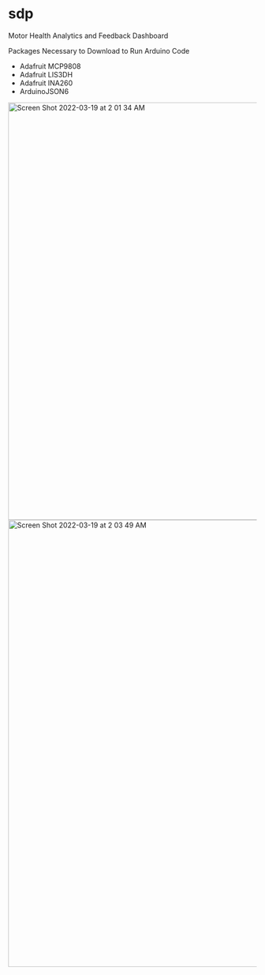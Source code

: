 # sdp
Motor Health Analytics and Feedback Dashboard

Packages Necessary to Download to Run Arduino Code
- Adafruit MCP9808
- Adafruit LIS3DH
- Adafruit INA260
- ArduinoJSON6

<img width="846" alt="Screen Shot 2022-03-19 at 2 01 34 AM" src="https://user-images.githubusercontent.com/30542196/159109452-21a6deee-c8f9-41bf-a49c-a1c2a957426e.png">
<img width="906" alt="Screen Shot 2022-03-19 at 2 03 49 AM" src="https://user-images.githubusercontent.com/30542196/159109484-60ad9cbd-eed3-440c-a120-e50ce2245821.png">

